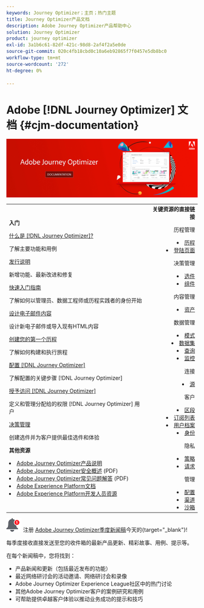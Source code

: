 ```yaml
---
keywords: Journey Optimizer；主页；热门主题
title: Journey Optimizer产品文档
description: Adobe Journey Optimizer产品帮助中心
solution: Journey Optimizer
product: journey optimizer
exl-id: 3a1b6c61-82df-421c-98d8-2af4f2a5e0de
source-git-commit: 020c4fb18cbd0c10a6eb92865f7f0457e5db8bc0
workflow-type: tm+mt
source-wordcount: '272'
ht-degree: 0%

---
```


# Adobe [!DNL Journey Optimizer] 文档 {#cjm-documentation}

![](using/assets/do-not-localize/banner-cjm.jpg)

<table style="table-layout:fixed">
<tr style="border: 0;">
  <td>
    <div><strong>入门</strong>
    </div>
    <p>
    <em></em>
    <p>
    <div>
      <a href="using/start/get-started.md">什么是 [!DNL Journey Optimizer]?</a>
    </div>
    <p>了解主要功能和用例
    <p>
    <div>
      <a href="using/rn/release-notes.md">发行说明</a>
    </div>
    <p>新增功能、最新改进和修复
   <p>
    <div>
      <a href="using/start/quick-start.md">快速入门指南</a>
    </div>
    <p>
    了解如何以管理员、数据工程师或历程实践者的身份开始
    <p>
    <p>
    <div>
      <a href="using/email/get-started-email-design.md">设计电子邮件内容</a>
    </div>
    <p>
    设计新电子邮件或导入现有HTML内容
    <p>
    <div>
    <a href="using/building-journeys/journeys-uc.md">创建您的第一个历程</a>
    </div>
    <p>了解如何构建和执行旅程
    <p>
    <div>
    <a href="using/configuration/get-started-configuration.md">配置 [!DNL Journey Optimizer]</a>
    </div>
    <p>了解配置的关键步骤 [!DNL Journey Optimizer]
    <p>
    <div>
    <a href="using/administration/permissions-overview.md">授予访问 [!DNL Journey Optimizer]</a>
    </div>
    <p>定义和管理分配给的权限 [!DNL Journey Optimizer] 用户
    <p>
    <div>
    <a href="using/offers/get-started/starting-offer-decisioning.md">决策管理</a>
    </div>
    <p>创建选件并为客户提供最佳选件和体验
    <p>
    <p>
    <div><strong>其他资源</strong>
    </div>
    <p>
    <p>
    <div>
    <li>
      <a href="https://helpx.adobe.com/legal/product-descriptions/adobe-journey-optimizer.html" target="_blank">Adobe Journey Optimizer产品说明</a>
    </li>
    </div>
    <div>
    <li>
      <a href="https://www.adobe.com/content/dam/cc/en/security/pdfs/AJO_SecurityOverview.pdf" target="_blank">Adobe Journey Optimizer安全概述</a> (PDF)
    </li>
    </div>
    <div>
    <li>
      <a href="https://experienceleague.adobe.com/docs/journey-optimizer/assets/AJO-FAQ.pdf" target="_blank">Adobe Journey Optimizer常见问题解答</a> (PDF)
    </li>
    </div>
    <div>
    <li>
      <a href="https://experienceleague.adobe.com/docs/experience-platform/landing/home.html" target="_blank">Adobe Experience Platform文档</a>
    </li>
    </div>
    <div>
      <li>
      <a href="https://www.adobe.com/experience-platform/documentation-and-developer-resources.html" target="_blank">Adobe Experience Platform开发人员资源</a>
    </li>
    </div>
  </td>
   <td align="right">
   <div><strong>关键资源的直接链接</strong>
    </div>
    <p>
    <em></em>
    <p>
    <p>历程管理</p>
    <li>
      <a href="using/building-journeys/journey-gs.md">历程</a>
    </li>
    <li>
      <a href="using/landing-pages/get-started-lp.md">登陆页面</a>
    </li>
    <p>
    <p>决策管理</p>
    <li>
      <a href="using/offers/get-started/starting-offer-decisioning.md">选件</a>
    </li>
     <li>
      <a href="using/offers/offer-library/key-steps.md">组件</a>
    </li>
    <p>
    <p>内容管理</p>
    <li>
      <a href="using/email/assets-essentials.md">资产</a>
    </li>
    <p>
    <p>数据管理</p>
    <li>
      <a href="using/data/get-started-schemas.md">模式</a>
    </li>
     <li>
      <a href="using/data/get-started-datasets.md">数据集</a>
    </li>
        <li>
      <a href="using/data/get-started-queries.md">查询</a>
    </li>
     <li>
      <a href="https://experienceleague.adobe.com/docs/experience-platform/ingestion/quality/monitor-data-ingestion.html" target="_blank">监控</a>
    </li>
    <p>
    <p>连接</p>
    <li>
      <a href="using/start/get-started-sources.md">源</a>
    </li>
    <p>
    <p>客户</p>
    <li>
      <a href="using/segment/about-segments.md">区段</a>
    </li>
    </li>
    <li>
      <a href="using/landing-pages/subscription-list.md">订阅列表</a>
    </li>     
    <li>
      <a href="using/segment/get-started-profiles.md">用户档案</a>
    </li>
    <li>
      <a href="using/segment/get-started-identity.md">身份</a>
    </li>
    <p>
    <p>隐私</p>
    <li>
      <a href="https://experienceleague.adobe.com/docs/experience-platform/privacy/home.html" target="_blank">策略</a>
    </li>
    <li>
      <a href="https://experienceleague.adobe.com/docs/experience-platform/privacy/ui/user-guide.html"target="_blank">请求</a>
    </li>
    <p>
    <p>管理</p>
    <li>
      <a href="using/configuration/about-data-sources-events-actions.md">配置</a>
    </li>
    <li>
      <a href="using/configuration/get-started-configuration.md">渠道</a>
    </li>
     <li>
      <a href="using/administration/sandboxes.md">沙箱</a>
    </li>
  </td>
</tr>
</table>


![新闻稿](using/assets/do-not-localize/nl-icon.png) 注册 [Adobe Journey Optimizer季度新闻稿](https://www.adobe.com/subscription/Adobe_Journey_Optimizer_NL.html)今天的{target=&quot;_blank&quot;}!

每季度接收直接发送至您的收件箱的最新产品更新、精彩故事、用例、提示等。

在每个新闻稿中，您将找到：
* 产品新闻和更新（包括最近发布的功能）
* 最近网络研讨会的活动邀请、网络研讨会和录像
* Adobe Journey Optimizer Experience League社区中的热门讨论
* 其他Adobe Journey Optimizer客户的案例研究和用例
* 可帮助提供卓越客户体验以推动业务成功的提示和技巧